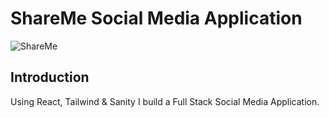 # ShareMe Social Media Application

![ShareMe](https://i.ibb.co/8cLfj3X/image.png)

## Introduction

Using React, Tailwind & Sanity I build a Full Stack Social Media Application.
